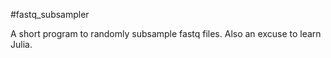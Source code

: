 #fastq_subsampler

A short program to randomly subsample fastq files. Also an excuse to learn Julia.
